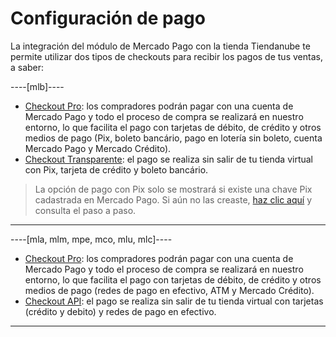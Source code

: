 # Configuración de pago

La integración del módulo de Mercado Pago con la tienda Tiendanube te permite utilizar dos tipos de checkouts para recibir los pagos de tus ventas, a saber:

----[mlb]---- 
* [Checkout Pro](/developers/es/docs/nuvemshop/payment-configuration/checkout-pro): los compradores podrán pagar con una cuenta de Mercado Pago y todo el proceso de compra se realizará en nuestro entorno, lo que facilita el pago con tarjetas de débito, de crédito y otros medios de pago (Pix, boleto bancário, pago en lotería sin boleto, cuenta Mercado Pago y Mercado Crédito).
* [Checkout Transparente](/developers/es/docs/nuvemshop/payment-configuration/checkout-api): el pago se realiza sin salir de tu tienda virtual con Pix, tarjeta de crédito y boleto bancário. 

> La opción de pago con Pix solo se mostrará si existe una chave Pix cadastrada en Mercado Pago. Si aún no las creaste, [haz clic aquí](https://www.youtube.com/watch?v=60tApKYVnkA) y consulta el paso a paso.

------------
----[mla, mlm, mpe, mco, mlu, mlc]----
* [Checkout Pro](/developers/es/docs/nuvemshop/payment-configuration/checkout-pro): los compradores podrán pagar con una cuenta de Mercado Pago y todo el proceso de compra se realizará en nuestro entorno, lo que facilita el pago con tarjetas de débito, de crédito y otros medios de pago (redes de pago en efectivo, ATM y Mercado Crédito).
* [Checkout API](/developers/es/docs/nuvemshop/payment-configuration/checkout-api): el pago se realiza sin salir de tu tienda virtual con tarjetas (crédito y debito) y redes de pago en efectivo.
------------